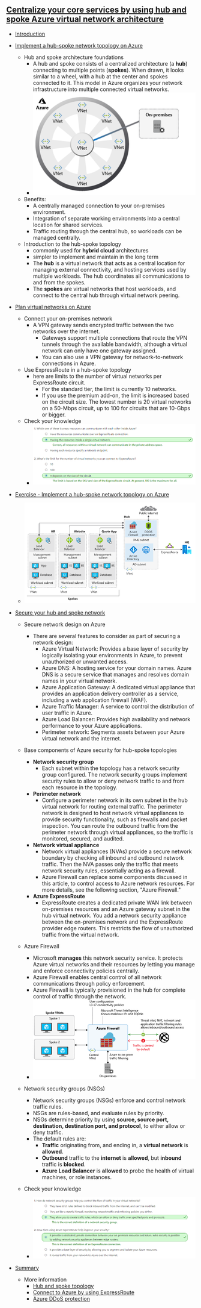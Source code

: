 ## [Centralize your core services by using hub and spoke Azure virtual network architecture](https://docs.microsoft.com/en-au/learn/modules/hub-and-spoke-network-architecture/index)
- [Introduction](https://docs.microsoft.com/en-au/learn/modules/hub-and-spoke-network-architecture/1-introduction)
- [Implement a hub-spoke network topology on Azure](https://docs.microsoft.com/en-au/learn/modules/hub-and-spoke-network-architecture/2-implement-hub-spoke)
  - Hub and spoke architecture foundations
    - A hub and spoke consists of a centralized architecture (a **hub**) connecting to multiple points (**spokes**). When drawn, it looks similar to a wheel, with a hub at the center and spokes connected to it. This model in Azure organizes your network infrastructure into multiple connected virtual networks. 
    - ![](2019-11-10-12-07-03.png)
  - Benefits:
    - A centrally managed connection to your on-premises environment.
    - Integration of separate working environments into a central location for shared services.
    - Traffic routing through the central hub, so workloads can be managed centrally.
  - Introduction to the hub-spoke topology
    - commonly used for **hybrid cloud** architectures
    - simpler to implement and maintain in the long term
    - The **hub** is a virtual network that acts as a central location for managing external connectivity, and hosting services used by multiple workloads. The hub coordinates all communications to and from the spokes.
    - The **spokes** are virtual networks that host workloads, and connect to the central hub through virtual network peering.
- [Plan virtual networks on Azure](https://docs.microsoft.com/en-au/learn/modules/hub-and-spoke-network-architecture/3-plan-virtual-networks)
  - Connect your on-premises network
    - A VPN gateway sends encrypted traffic between the two networks over the internet. 
      - Gateways support multiple connections that route the VPN tunnels through the available bandwidth, although a virtual network can only have one gateway assigned. 
      - You can also use a VPN gateway for network-to-network connections in Azure.
  - Use ExpressRoute in a hub-spoke topology
    - here are limits to the number of virtual networks per ExpressRoute circuit. 
      - For the standard tier, the limit is currently 10 networks. 
      - If you use the premium add-on, the limit is increased based on the circuit size. The lowest number is 20 virtual networks on a 50-Mbps circuit, up to 100 for circuits that are 10-Gbps or bigger.
  - Check your knowledge
    - ![](2019-11-10-12-22-07.png)
- [Exercise - Implement a hub-spoke network topology on Azure](https://docs.microsoft.com/en-au/learn/modules/hub-and-spoke-network-architecture/4-exercise-implement-hub-spoke)
  - ![](2019-11-10-12-35-42.png)

- [Secure your hub and spoke network](https://docs.microsoft.com/en-au/learn/modules/hub-and-spoke-network-architecture/5-secure-hub-spoke)
  - Secure network design on Azure
    - There are several features to consider as part of securing a network design:
      - Azure Virtual Network: Provides a base layer of security by logically isolating your environments in Azure, to prevent unauthorized or unwanted access.
      - Azure DNS: A hosting service for your domain names. Azure DNS is a secure service that manages and resolves domain names in your virtual network.
      - Azure Application Gateway: A dedicated virtual appliance that provides an application delivery controller as a service, including a web application firewall (WAF).
      - Azure Traffic Manager: A service to control the distribution of user traffic in Azure.
      - Azure Load Balancer: Provides high availability and network performance to your Azure applications.
      - Perimeter network: Segments assets between your Azure virtual network and the internet.

  - Base components of Azure security for hub-spoke topologies
    - **Network security group**
      - Each subnet within the topology has a network security group configured. The network security groups implement security rules to allow or deny network traffic to and from each resource in the topology.
    - **Perimeter network**
      - Configure a perimeter network in its own subnet in the hub virtual network for routing external traffic. The perimeter network is designed to host network virtual appliances to provide security functionality, such as firewalls and packet inspection. You can route the outbound traffic from the perimeter network through virtual appliances, so the traffic is monitored, secured, and audited.
    - **Network virtual appliance**
      - Network virtual appliances (NVAs) provide a secure network boundary by checking all inbound and outbound network traffic. Then the NVA passes only the traffic that meets network security rules, essentially acting as a firewall.
      - Azure Firewall can replace some components discussed in this article, to control access to Azure network resources. For more details, see the following section, "Azure Firewall."
    - **Azure ExpressRoute**
      - ExpressRoute creates a dedicated private WAN link between on-premises resources and an Azure gateway subnet in the hub virtual network. You add a network security appliance between the on-premises network and the ExpressRoute provider edge routers. This restricts the flow of unauthorized traffic from the virtual network.
  - Azure Firewall
    - Microsoft **manages** this network security service. It protects Azure virtual networks and their resources by letting you manage and enforce connectivity policies centrally. 
    - Azure Firewall enables central control of all network communications through policy enforcement. 
    - Azure Firewall is typically provisioned in the hub for complete control of traffic through the network.
    - ![](2019-11-10-12-51-27.png)
  - Network security groups (NSGs)
    - Network security groups (NSGs) enforce and control network traffic rules. 
    - NSGs are rules-based, and evaluate rules by priority. 
    - NSGs determine priority by using **source, source port, destination, destination port, and protocol**, to either allow or deny traffic.
    - The default rules are:
      - **Traffic** originating from, and ending in, a **virtual network** is **allowed**.
      - **Outbound** traffic to the **internet** is **allowed**, but **inbound** traffic is **blocked**.
      - **Azure Load Balancer** is **allowed** to probe the health of virtual machines, or role instances.
  - Check your knowledge
    - ![](2019-11-10-12-56-41.png)
- [Summary](https://docs.microsoft.com/en-au/learn/modules/hub-and-spoke-network-architecture/6-summary)
  - More information
    - [Hub and spoke topology](https://docs.microsoft.com/azure/architecture/reference-architectures/hybrid-networking/shared-services)
    - [Connect to Azure by using ExpressRoute](https://docs.microsoft.com/azure/architecture/reference-architectures/hybrid-networking/expressroute)
    - [Azure DDoS protection](https://docs.microsoft.com/azure/virtual-network/ddos-protection-overview)